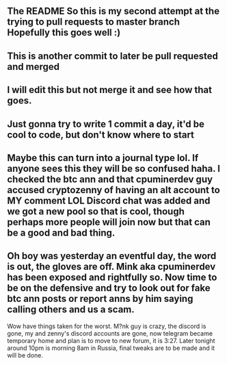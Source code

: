 The README 
So this is my second attempt at the trying to pull requests to master branch 
Hopefully this goes well :)
---------------------------
This is another commit to later be pull requested and merged
---------------------------
I will edit this but not merge it and see how that goes. 
---------------------------
Just gonna try to write 1 commit a day, it'd be cool to code, but don't know where to start
---------------------------
Maybe this can turn into a journal type lol. If anyone sees this they will be so confused haha. 
I checked the btc ann and that cpuminerdev guy accused cryptozenny of having an alt account to MY comment LOL 
Discord chat was added and we got a new pool so that is cool, though perhaps more people will join now but that can be a good and bad thing. 
---------------------------
Oh boy was yesterday an eventful day, the word is out, the gloves are off. Mink aka cpuminerdev has been exposed and rightfully so. Now time to be on the defensive and try to look out for fake btc ann posts or report anns by him saying calling others and us a scam. 
---------------------------
Wow have things taken for the worst. M?nk guy is crazy, the discord is gone, my and zenny's discord accounts are gone, now telegram became temporary home and plan is to move to new forum, it is 3:27. Later tonight around 10pm is morning 8am in Russia, final tweaks are to be made and it will be done. 
